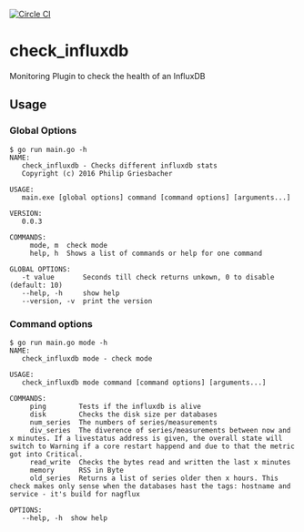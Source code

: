 [![Circle CI](https://circleci.com/gh/Griesbacher/check_influxdb/tree/master.svg?style=svg)](https://circleci.com/gh/Griesbacher/check_influxdb/tree/master)
# check_influxdb
Monitoring Plugin to check the health of an InfluxDB

## Usage
### Global Options
```
$ go run main.go -h
NAME:
   check_influxdb - Checks different influxdb stats
   Copyright (c) 2016 Philip Griesbacher

USAGE:
   main.exe [global options] command [command options] [arguments...]

VERSION:
   0.0.3

COMMANDS:
     mode, m  check mode
     help, h  Shows a list of commands or help for one command

GLOBAL OPTIONS:
   -t value       Seconds till check returns unkown, 0 to disable (default: 10)
   --help, -h     show help
   --version, -v  print the version
```

### Command options

```
$ go run main.go mode -h
NAME:
   check_influxdb mode - check mode

USAGE:
   check_influxdb mode command [command options] [arguments...]

COMMANDS:
     ping        Tests if the influxdb is alive
     disk        Checks the disk size per databases
     num_series  The numbers of series/measurements
     div_series  The diverence of series/measurements between now and x minutes. If a livestatus address is given, the overall state will switch to Warning if a core restart happend and due to that the metric got into Critical.
     read_write  Checks the bytes read and written the last x minutes
     memory      RSS in Byte
     old_series  Returns a list of series older then x hours. This check makes only sense when the databases hast the tags: hostname and service - it's build for nagflux

OPTIONS:
   --help, -h  show help
```